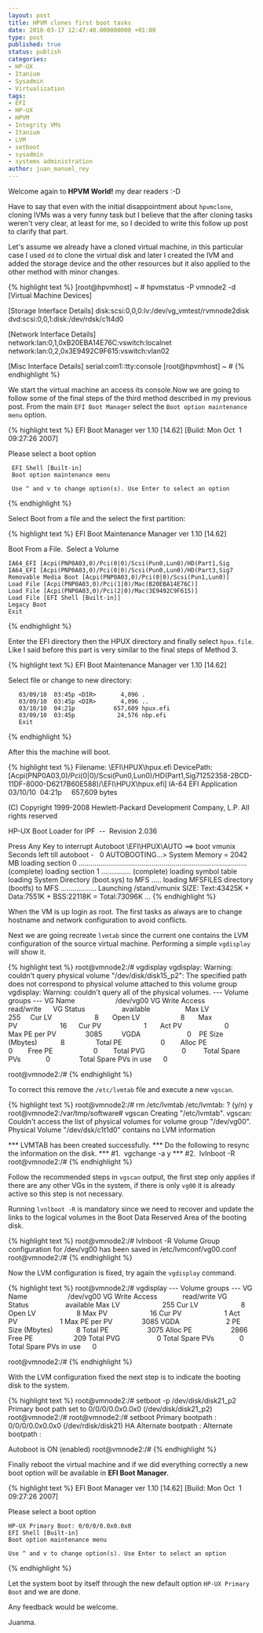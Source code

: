 ```yaml
---
layout: post
title: HPVM clones first boot tasks
date: 2010-03-17 12:47:40.000000000 +01:00
type: post
published: true
status: publish
categories:
- HP-UX
- Itanium
- Sysadmin
- Virtualization
tags:
- EFI
- HP-UX
- HPVM
- Integrity VMs
- Itanium
- LVM
- setboot
- sysadmin
- systems administration
author: juan_manuel_rey
---
```


Welcome again to **HPVM World!** my dear readers :-D

Have to say that even with the initial disappointment about `hpvmclone`, cloning IVMs was a very funny task but I believe that the after cloning tasks weren't very clear, at least for me, so I decided to write this follow up post to clarify that part.

Let's assume we already have a cloned virtual machine, in this particular case I used `dd` to clone the virtual disk and later I created the IVM and added the storage device and the other resources but it also applied to the other method with minor changes.

{% highlight text %}
[root@hpvmhost] ~ # hpvmstatus -P vmnode2 -d
[Virtual Machine Devices]

[Storage Interface Details]
disk:scsi:0,0,0:lv:/dev/vg_vmtest/rvmnode2disk
dvd:scsi:0,0,1:disk:/dev/rdsk/c1t4d0

[Network Interface Details]
network:lan:0,1,0xB20EBA14E76C:vswitch:localnet
network:lan:0,2,0x3E9492C9F615:vswitch:vlan02

[Misc Interface Details]
serial:com1::tty:console
[root@hpvmhost] ~ #
{% endhighlight %}

We start the virtual machine an access its console.Now we are going to follow some of the final steps of the third method described in my previous post. From the main `EFI Boot Manager` select the `Boot option maintenance menu` option.

{% highlight text %}
EFI Boot Manager ver 1.10 [14.62] [Build: Mon Oct  1 09:27:26 2007]

Please select a boot option

     EFI Shell [Built-in]                                           
     Boot option maintenance menu                                    

     Use ^ and v to change option(s). Use Enter to select an option
{% endhighlight %}

Select Boot from a file and the select the first partition:

{% highlight text %}
EFI Boot Maintenance Manager ver 1.10 [14.62]

Boot From a File.  Select a Volume

    IA64_EFI [Acpi(PNP0A03,0)/Pci(0|0)/Scsi(Pun0,Lun0)/HD(Part1,Sig
    IA64_EFI [Acpi(PNP0A03,0)/Pci(0|0)/Scsi(Pun0,Lun0)/HD(Part3,Sig7
    Removable Media Boot [Acpi(PNP0A03,0)/Pci(0|0)/Scsi(Pun1,Lun0)]
    Load File [Acpi(PNP0A03,0)/Pci(1|0)/Mac(B20EBA14E76C)]          
    Load File [Acpi(PNP0A03,0)/Pci(2|0)/Mac(3E9492C9F615)]        
    Load File [EFI Shell [Built-in]]                                
    Legacy Boot
    Exit
{% endhighlight %}

Enter the EFI directory then the HPUX directory and finally select `hpux.file`. Like I said before this part is very similar to the final steps of Method 3.

{% highlight text %}
EFI Boot Maintenance Manager ver 1.10 [14.62]

Select file or change to new directory:

       03/09/10  03:45p <DIR>       4,096 .                         
       03/09/10  03:45p <DIR>       4,096 ..                        
       03/10/10  04:21p           657,609 hpux.efi                  
       03/09/10  03:45p            24,576 nbp.efi                   
       Exit
{% endhighlight %}

After this the machine will boot.

{% highlight text %}
   Filename: \EFI\HPUX\hpux.efi
 DevicePath: [Acpi(PNP0A03,0)/Pci(0|0)/Scsi(Pun0,Lun0)/HD(Part1,Sig71252358-2BCD-11DF-8000-D6217B60E588)/\EFI\HPUX\hpux.efi]
   IA-64 EFI Application 03/10/10  04:21p     657,609 bytes

(C) Copyright 1999-2008 Hewlett-Packard Development Company, L.P.
All rights reserved

HP-UX Boot Loader for IPF  --  Revision 2.036

Press Any Key to interrupt Autoboot
\EFI\HPUX\AUTO ==> boot vmunix
Seconds left till autoboot -   0
AUTOBOOTING...> System Memory = 2042 MB
loading section 0
..................................................................................... (complete)
loading section 1
............... (complete)
loading symbol table
loading System Directory (boot.sys) to MFS
.....
loading MFSFILES directory (bootfs) to MFS
..................
Launching /stand/vmunix
SIZE: Text:43425K + Data:7551K + BSS:22118K = Total:73096K
...
{% endhighlight %}

When the VM is up login as root. The first tasks as always are to change hostname and network configuration to avoid conflicts.

Next we are going recreate `lvmtab` since the current one contains the LVM configuration of the source virtual machine. Performing a simple `vgdisplay` will show it.

{% highlight text %}
root@vmnode2:/# vgdisplay
vgdisplay: Warning: couldn't query physical volume "/dev/disk/disk15_p2":
The specified path does not correspond to physical volume attached to
this volume group
vgdisplay: Warning: couldn't query all of the physical volumes.
--- Volume groups ---
VG Name                     /dev/vg00
VG Write Access             read/write     
VG Status                   available                 
Max LV                      255    
Cur LV                      8      
Open LV                     8      
Max PV                      16     
Cur PV                      1      
Act PV                      0      
Max PE per PV               3085         
VGDA                        0   
PE Size (Mbytes)            8               
Total PE                    0       
Alloc PE                    0       
Free PE                     0       
Total PVG                   0        
Total Spare PVs             0              
Total Spare PVs in use      0

root@vmnode2:/#
{% endhighlight %}

To correct this remove the `/etc/lvmtab` file and execute a new `vgscan`.

{% highlight text %}
root@vmnode2:/# rm /etc/lvmtab
/etc/lvmtab: ? (y/n) y
root@vmnode2:/var/tmp/software# vgscan
Creating "/etc/lvmtab".
vgscan: Couldn't access the list of physical volumes for volume group "/dev/vg00".
Physical Volume "/dev/dsk/c1t1d0" contains no LVM information

*** LVMTAB has been created successfully.
*** Do the following to resync the information on the disk.
*** #1.  vgchange -a y
*** #2.  lvlnboot -R
root@vmnode2:/#
{% endhighlight %}

Follow the recommended steps in `vgscan` output, the first step only applies if there are any other VGs in the system, if there is only `vg00` it is already active so this step is not necessary.

Running `lvnlboot -R` is mandatory since we need to recover and update the links to the logical volumes in the Boot Data Reserved Area of the booting disk.

{% highlight text %}
root@vmnode2:/# lvlnboot -R
Volume Group configuration for /dev/vg00 has been saved in /etc/lvmconf/vg00.conf
root@vmnode2:/#
{% endhighlight %}

Now the LVM configuration is fixed, try again the `vgdisplay` command.

{% highlight text %}
root@vmnode2:/# vgdisplay
--- Volume groups ---
VG Name                     /dev/vg00
VG Write Access             read/write
VG Status                   available
Max LV                      255
Cur LV                      8
Open LV                     8
Max PV                      16
Cur PV                      1
Act PV                      1
Max PE per PV               3085
VGDA                        2
PE Size (Mbytes)            8
Total PE                    3075
Alloc PE                    2866
Free PE                     209
Total PVG                   0
Total Spare PVs             0
Total Spare PVs in use      0

root@vmnode2:/#
{% endhighlight %}

With the LVM configuration fixed the next step is to indicate the booting disk to the system.

{% highlight text %}
root@vmnode2:/# setboot -p /dev/disk/disk21_p2
Primary boot path set to 0/0/0/0.0x0.0x0 (/dev/disk/disk21_p2)
root@vmnode2:/#
root@vmnode2:/# setboot
Primary bootpath : 0/0/0/0.0x0.0x0 (/dev/rdisk/disk21)
HA Alternate bootpath :
Alternate bootpath :

Autoboot is ON (enabled)
root@vmnode2:/#
{% endhighlight %}

Finally reboot the virtual machine and if we did everything correctly a new boot option will be available in **EFI Boot Manager**.

{% highlight text %}
EFI Boot Manager ver 1.10 [14.62] [Build: Mon Oct  1 09:27:26 2007]

Please select a boot option

    HP-UX Primary Boot: 0/0/0/0.0x0.0x0                             
    EFI Shell [Built-in]                                            
    Boot option maintenance menu                                    

    Use ^ and v to change option(s). Use Enter to select an option
{% endhighlight %}

Let the system boot by itself through the new default option `HP-UX Primary Boot` and we are done.

Any feedback would be welcome.

Juanma.
